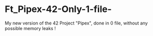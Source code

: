 # Ft_Pipex-42-Only-1-file-
My new version of the 42 Project "Pipex", done in 0 file, without any possible memory leaks !
